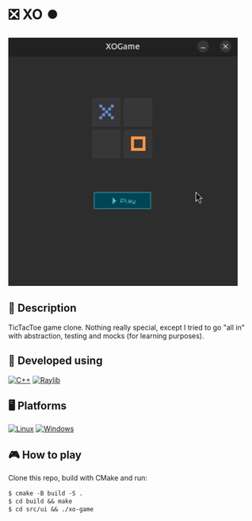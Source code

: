 # ❎ **XO** ⏺️

<img src="src/ui/demo.gif" height="500">

## 📃 Description

TicTacToe game clone. Nothing really special, except I tried to go "all in" with abstraction, testing and mocks (for learning purposes).

## 🔧 Developed using

[![C++](https://img.shields.io/badge/C++-black?style=for-the-badge&logo=cplusplus&logoColor=black&labelColor=orange)](#)
[![Raylib](https://img.shields.io/badge/raylib-black?style=for-the-badge&logo=raylib&logoColor=black&labelColor=orange)](#)

## 🖥️ Platforms

[![Linux](https://img.shields.io/badge/Linux-black?style=for-the-badge&logo=Linux&logoColor=black&labelColor=orange)](#)
[![Windows](https://img.shields.io/badge/Windows-black?style=for-the-badge&logo=Windows&logoColor=black&labelColor=orange)](#)

## 🎮 **How to play**

Clone this repo, build with CMake and run:

```
$ cmake -B build -S .
$ cd build && make
$ cd src/ui && ./xo-game
```
